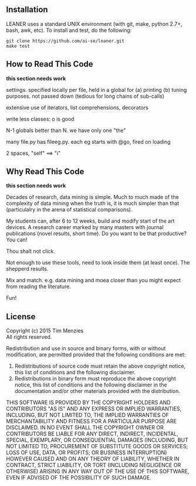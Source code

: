 
## Installation

LEANER uses a standard UNIX environment (with git,
make, python 2.7+, bash, awk, etc).  To install and test, do
the following:


```
git clone https://github.com/ai-se/leaner.git
make test 
```
## How to Read This Code

__this section needs work__

settings. specified locally per file, held in a global for (a) printing (b) tuning purposes.  not passed down (tedious for long chains of sub-calls)

extensive use of iterators, list comprehensions, decorators

write less classes: o is good

N-1 globals better than N. we have only one "the"

many file.py has fileeg.py. each eg starts with @go, fired on loading

2 spaces, "self" ==> "i"

## Why Read This Code

__this section needs work__

Decades of research, data mining is simple.  Much to much made of the complexity of data mining when
the truth is, it is much simpler than that (particulalry in the arena of statistical comparisons).

My students can, after 6 to 12 weeks, build and modify start of the art devices. 
A research career marked by many masters with journal publications (novel results, short time). 
Do you want to be that productive?  You can!

Thou shalt not click.

Not enough to use these tools, need to look inside them (at least once). The shepperd results.

Mix and match. e.g. data mining and moea closer than you might expect from reading the literature. 

Fun!

## License

Copyright (c) 2015 Tim Menzies  
All rights reserved.

Redistribution and use in source and binary forms, with or without
modification, are permitted provided that the following conditions are met:

1. Redistributions of source code must retain the above copyright notice, this
   list of conditions and the following disclaimer. 
2. Redistributions in binary form must reproduce the above copyright notice,
   this list of conditions and the following disclaimer in the documentation
   and/or other materials provided with the distribution.

THIS SOFTWARE IS PROVIDED BY THE COPYRIGHT HOLDERS AND CONTRIBUTORS "AS IS" AND
ANY EXPRESS OR IMPLIED WARRANTIES, INCLUDING, BUT NOT LIMITED TO, THE IMPLIED
WARRANTIES OF MERCHANTABILITY AND FITNESS FOR A PARTICULAR PURPOSE ARE
DISCLAIMED. IN NO EVENT SHALL THE COPYRIGHT OWNER OR CONTRIBUTORS BE LIABLE FOR
ANY DIRECT, INDIRECT, INCIDENTAL, SPECIAL, EXEMPLARY, OR CONSEQUENTIAL DAMAGES
(INCLUDING, BUT NOT LIMITED TO, PROCUREMENT OF SUBSTITUTE GOODS OR SERVICES;
LOSS OF USE, DATA, OR PROFITS; OR BUSINESS INTERRUPTION) HOWEVER CAUSED AND
ON ANY THEORY OF LIABILITY, WHETHER IN CONTRACT, STRICT LIABILITY, OR TORT
(INCLUDING NEGLIGENCE OR OTHERWISE) ARISING IN ANY WAY OUT OF THE USE OF THIS
SOFTWARE, EVEN IF ADVISED OF THE POSSIBILITY OF SUCH DAMAGE.

